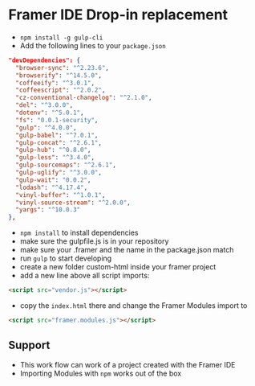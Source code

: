 # Framer IDE Drop-in replacement

- `npm install -g gulp-cli`
- Add the following lines to your `package.json`

```json
"devDependencies": {
  "browser-sync": "^2.23.6",
  "browserify": "^14.5.0",
  "coffeeify": "^3.0.1",
  "coffeescript": "^2.0.2",
  "cz-conventional-changelog": "^2.1.0",
  "del": "^3.0.0",
  "dotenv": "^5.0.1",
  "fs": "0.0.1-security",
  "gulp": "^4.0.0",
  "gulp-babel": "^7.0.1",
  "gulp-concat": "^2.6.1",
  "gulp-hub": "^0.8.0",
  "gulp-less": "^3.4.0",
  "gulp-sourcemaps": "^2.6.1",
  "gulp-uglify": "^3.0.0",
  "gulp-wait": "0.0.2",
  "lodash": "^4.17.4",
  "vinyl-buffer": "^1.0.1",
  "vinyl-source-stream": "^2.0.0",
  "yargs": "^10.0.3"
},
```

- `npm install` to install dependencies
- make sure the gulpfile.js is in your repository
- make sure your <project-name>.framer and the name in the package.json match
- run `gulp` to start developing
- create a new folder custom-html inside your framer project
- add a new line above all script imports:

```html
<script src="vendor.js"></script>
```

- copy the `index.html` there and change the Framer Modules import to 

```html
<script src="framer.modules.js"></script>
```

## Support

- This work flow can work of a project created with the Framer IDE
- Importing Modules with `npm` works out of the box
